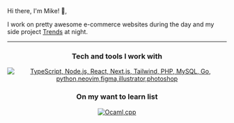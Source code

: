 <div>
Hi there, I'm Mike! 👋,
<p align="left">I work on pretty awesome e-commerce websites during the day and my side project <a href="https://github.com/wilsonmike/trends">Trends</a> at night.</p>
</div>
<hr />
<h3 align="center">Tech and tools I work with</h3>
<p align="center">
  <a href="#">
    <img src="https://skillicons.dev/icons?i=ts,nodejs,react,nextjs,tailwindcss,php,mysql,golang,python,neovim,figma,illustrator,photoshop" alt="TypeScript, Node.js, React, Next.js, Tailwind, PHP, MySQL, Go, python,neovim,figma,illustrator,photoshop" />
  </a>
</p>

<h3 align="center">On my want to learn list</h3>
<p align="center">
  <a href="#">
    <img src="https://skillicons.dev/icons?i=ocaml,cpp" alt="Ocaml,cpp" />
  </a>
</p>
